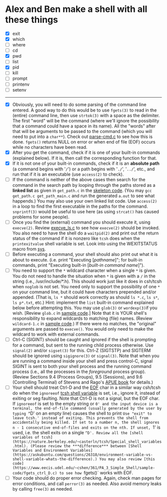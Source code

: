 # Alex and Ben make a shell with all these things

* [x] exit
* [x] which
* [ ] where
* [ ] cd
* [x] pwd
* [ ] list
* [X] pid
* [ ] kill
* [ ] prompt
* [ ] printenv
* [ ] setenv

---

* [X] Obviously, you will need to do some parsing of the command line entered. A good way to do this would be to use `fgets(3)` to read in the (entire) command line, then use `strtok(3)` with a space as the delimiter. The first "word" will be the command (where we'll ignore the possibility that a command could have a space in its name). All the "words" after that will be arguments to be passed to the command (which you will need to put into a `char**`). Check out [parse-cmd.c](https://www.eecis.udel.edu/~cshen/361/PA_3_Simple_Shell/sample-code/parse-cmd.c) to see how this is done. `fgets()` returns NULL on error or when end of file (EOF) occurs while no characters have been read.
* [X] After you get the command, check if it is one of your built-in commands (explained below). If it is, then call the corresponding function for that.
* [X] If it is not one of your built-in commands, check if it is an **absolute path** (a command begins with '`/`') or a path begins with '`./`', '`../`', etc., and run that if it is an executable (use `access(2)` to check).
* [ ] If the command is neither of the above cases then search for the command in the search path by looping through the paths stored as a **linked list** as given in `get_path.c` in the [skeleton code](https://www.eecis.udel.edu/~cshen/361/PA_3_Simple_Shell/skeleton-code). (You may `gcc get_path.c get_path_main.c` and run the generated `a.out` to see what happends.) You may also use your own linked list code. Use `access(2)` in a loop to find the first executable in the paths for the command. `snprintf(3)` would be useful to use here (as using `strcat()` has caused problems for some people).
* [ ] Once you find the (external) command you should execute it, using `execve(2)`. Review [execve_ls.c](https://www.eecis.udel.edu/~cshen/361/PA_3_Simple_Shell/sample-code/execve_ls.c) to see how `execve(2)` should be invoked. You also need to have the shell do a `waitpid(2)` and print out the return status of the command if it is nonzero like `tcsh` does when the `printexitvalue` shell variable is set. Look into using the WEXITSTATUS macro from [sys](http://pubs.opengroup.org/onlinepubs/9699919799/functions/wait.html).
* [ ] Before executing a command, your shell should also print out what it is about to execute. (i.e. print "Executing [*pathname*]"; for built-in commands, print "Executing built-in [*built-in command name*]").
* [ ] You need to support the `*` wildcard character when a single `*` is given. You do not need to handle the situation when `*` is given with a `/` in the string (i.e., /usr/include/*.h). This should work just like it does in csh/tcsh when `noglob` is not set. You need only to support the possibility of one `*` on your command line, but it could have characters prepended and/or appended. (That is, `ls *` should work correctly as should `ls *.c`, `ls s*`, `ls p*.txt`, etc.) Hint: implement the `list` built-in command explained below before attempting this. You may use `glob(3)` or `wordexp(3)`if you wish. [Review `glob.c` in [sample code](https://www.eecis.udel.edu/~cshen/361/PA_3_Simple_Shell/sample-code).] Note that it is YOUR shell's responsibility to expand wildcards to matching (file) names. (Review `wildcard-1.c` in [sample code](https://www.eecis.udel.edu/~cshen/361/PA_3_Simple_Shell/sample-code).) If there were no matches, the "original" arguments are passed to `execve()`. You would only need to make the wildcard to work with external commands.
* [ ] Ctrl-C (SIGINT) should be caught and ignored if the shell is prompting for a command, but sent to the running child process otherwise. Use `signal(2)` and/or `sigset(3)` for this. Ctrl-Z (SIGTSTP) and SIGTERM should be ignored using `sigignore(3)` or `signal(3)`. Note that when you are running a command inside your shell and press control-C, signal SIGINT is sent to both your shell process and the running command process (i.e., all the processes in the *foreground* process group). (Review Sections 9.4 (Process Groups), 9.5 (Sessions), and 9.6 (Controlling Terminal) of Stevens and Rago's [APUE book](http://proquestcombo.safaribooksonline.com/book/programming/unix/9780321638014) for details.)
* [ ] Your shell should treat Ctrl-D and the [EOF](http://www.computerhope.com/jargon/e/eof.htm) char in a similar way csh/tcsh do when the `ignoreeof` [tcsh shell variable](http://www.ibm.com/developerworks/aix/library/au-tcsh/) is set, i.e., ignore it, instead of exiting or seg faulting. Note that Ctrl-D is not a signal, but the EOF char. If `ignoreeof` is set to the empty string or `0' and the input device is a terminal, the end-of-file command (usually generated by the user by typing `^D' on an empty line) causes the shell to print `Use "exit" to leave tcsh.' instead of exiting. This prevents the shell from accidentally being killed. If set to a number n, the shell ignores n - 1 consecutive end-of-files and exits on the nth. If unset, `1' is used, i.e. the shell exits on a single `^D'. Review all the [shell variables of tcsh](https://nature.berkeley.edu/~casterln/tcsh/Special_shell_variables.html). (Please review the ***difference*** between [Shell Variables and Environment Variables](https://askubuntu.com/questions/26318/environment-variable-vs-shell-variable-whats-the-difference).) You may also review [this code](https://www.eecis.udel.edu/~cshen/361/PA_3_Simple_Shell/sample-code/fgets_ctrl_D.c) to see how `fgets()` works with EOF.
* [ ] Your code should do proper error checking. Again, check man pages for error conditions, and call `perror(3)` as needed. Also avoid memory leaks by calling `free(3)` as needed.